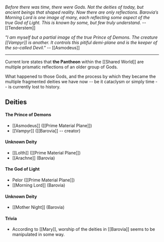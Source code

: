 *_Before there was time, there were Gods. Not the deities of today, but ancient beings that shaped reality. Now there are only reflections. Barovia’s Morning Lord is one image of many, each reflecting some aspect of the true God of Light. This is known by some, but few truly understand._* -- [[Tenderstem]]

_"I am myself but a partial image of the true Prince of Demons. The creature [[Vampyr]] is another. It controls this pitiful demi-plane and is the keeper of the so-called Devil."_ -- [[Asmodeus]]

___

Current lore states that **the Pantheon** within the [[Shared World]] are multiple prismatic reflections of an older group of Gods. 

What happened to those Gods, and the process by which they became the multiple fragmented deities we have now -- be it cataclysm or simply time -- is currently lost to history.


## Deities

#### The Prince of Demons
- [[Asmodeus]] ([[Prime Material Plane]])
- [[Vampyr]] ([[Barovia]] -- creator)

#### Unknown Deity
- [[Lolth]] ([[Prime Material Plane]])
- [[Arachne]] (Barovia)

#### The God of Light
- Pelor ([[Prime Material Plane]])
- [[Morning Lord]] (Barovia)

#### Unknown Deity
- [[Mother Night]] (Barovia)

#### Trivia
- According to [[Mary]], worship of the deities in [[Barovia]] seems to be manipulated in some way.